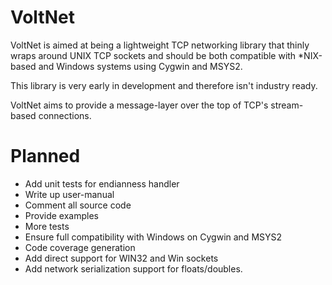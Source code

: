 # VoltNet
  VoltNet is aimed at being a lightweight TCP networking library that thinly
  wraps around UNIX TCP sockets and should be both compatible with *NIX-based
  and Windows systems using Cygwin and MSYS2.

  This library is very early in development and therefore isn't industry
  ready.

  VoltNet aims to provide a message-layer over the top of TCP's stream-based
  connections.

# Planned
- Add unit tests for endianness handler
- Write up user-manual
- Comment all source code
- Provide examples
- More tests
- Ensure full compatibility with Windows on Cygwin and MSYS2
- Code coverage generation
- Add direct support for WIN32 and Win sockets
- Add network serialization support for floats/doubles.
